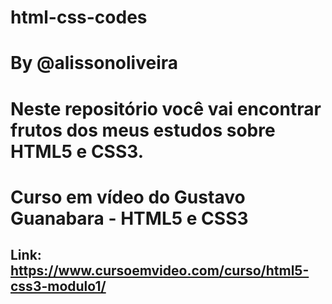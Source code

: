 # html-css-codes
# By @alissonoliveira
# Neste repositório você vai encontrar frutos dos meus estudos sobre HTML5 e CSS3.
# Curso em vídeo do Gustavo Guanabara - HTML5 e CSS3 
## Link: https://www.cursoemvideo.com/curso/html5-css3-modulo1/
